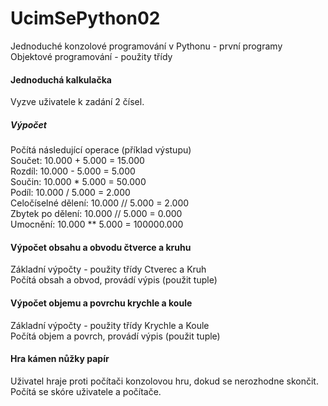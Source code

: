 # UcimSePython02
Jednoduché konzolové programování v Pythonu - první programy\
Objektové programování - použity třídy
#### Jednoduchá kalkulačka
Vyzve uživatele k zadání 2 čísel.
##### Výpočet
Počítá následující operace (příklad výstupu)\
Součet:                 10.000 + 5.000 = 15.000\
Rozdíl:                 10.000 - 5.000 = 5.000\
Součin:                 10.000 * 5.000 = 50.000\
Podíl:                  10.000 / 5.000 = 2.000\
Celočíselné dělení:     10.000 // 5.000 = 2.000\
Zbytek po dělení:       10.000 // 5.000 = 0.000\
Umocnění:               10.000 ** 5.000 = 100000.000
#### Výpočet obsahu a obvodu čtverce a kruhu
Základní výpočty - použity třídy Ctverec a Kruh\
Počítá obsah a obvod, provádí výpis (použit tuple)
#### Výpočet objemu a povrchu krychle a koule
Základní výpočty - použity třídy Krychle a Koule\
Počítá objem a povrch, provádí výpis (použit tuple)
#### Hra kámen nůžky papír
Uživatel hraje proti počítači konzolovou hru, dokud se nerozhodne skončit.\
Počítá se skóre uživatele a počítače.

